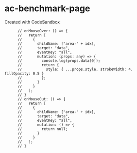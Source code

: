 # ac-benchmark-page

Created with CodeSandbox

          // onMouseOver: () => {
          //   return [
          //     {
          //       childName: ["area-" + idx],
          //       target: "data",
          //       eventKey: "all",
          //       mutation: (props: any) => {
          //         console.log(props.data[0]);
          //         return {
          //           style: { ...props.style, strokeWidth: 4, fillOpacity: 0.5 }
          //         };
          //       }
          //     }
          //   ];
          // }
          // onMouseOut: () => {
          //   return [
          //     {
          //       childName: ["area-" + idx],
          //       target: "data",
          //       eventKey: "all",
          //       mutation: () => {
          //         return null;
          //       }
          //     }
          //   ];
          // }

<!-- https://github.com/FormidableLabs/victory/issues/1038 -->
